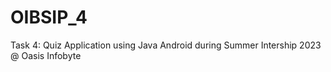 # OIBSIP_4
 Task 4: Quiz Application using Java Android during Summer Intership 2023 @ Oasis Infobyte
